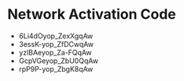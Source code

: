 # Network Activation Code
* 6Li4dOyop_ZexXgqAw
* 3essK-yop_ZfDCwqAw
* yzlBAeyop_Za-FQqAw
* GcpVGeyop_ZbU0QqAw
* rpP9P-yop_ZbgK8qAw
